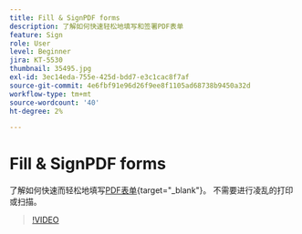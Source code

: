```yaml
---
title: Fill & SignPDF forms
description: 了解如何快速轻松地填写和签署PDF表单
feature: Sign
role: User
level: Beginner
jira: KT-5530
thumbnail: 35495.jpg
exl-id: 3ec14eda-755e-425d-bdd7-e3c1cac8f7af
source-git-commit: 4e6fbf91e96d26f9ee8f1105ad68738b9450a32d
workflow-type: tm+mt
source-wordcount: '40'
ht-degree: 2%

---
```


# Fill &amp; SignPDF forms

了解如何快速而轻松地填写[PDF表单](https://www.adobe.com/acrobat/online/sign-pdf.html){target="_blank"}。 不需要进行凌乱的打印或扫描。

>[!VIDEO](https://video.tv.adobe.com/v/35495?quality=12&learn=on&hidetitle=true)
